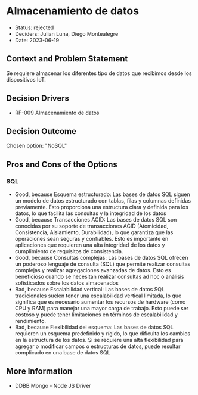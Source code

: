 # Almacenamiento de datos

* Status: rejected
* Deciders: Julian Luna, Diego Montealegre
* Date: 2023-06-19

## Context and Problem Statement

Se requiere almacenar los diferentes tipo de datos que recibimos desde los dispositivos IoT.

## Decision Drivers

* RF-009 Almacenamiento de datos

## Decision Outcome

Chosen option: "NoSQL"

## Pros and Cons of the Options

### SQL

* Good, because Esquema estructurado: Las bases de datos SQL siguen un modelo de datos estructurado con tablas, filas y columnas definidas previamente. Esto proporciona una estructura clara y definida para los datos, lo que facilita las consultas y la integridad de los datos
* Good, because Transacciones ACID: Las bases de datos SQL son conocidas por su soporte de transacciones ACID (Atomicidad, Consistencia, Aislamiento, Durabilidad), lo que garantiza que las operaciones sean seguras y confiables. Esto es importante en aplicaciones que requieren una alta integridad de los datos y cumplimiento de requisitos de consistencia.
* Good, because Consultas complejas: Las bases de datos SQL ofrecen un poderoso lenguaje de consulta (SQL) que permite realizar consultas complejas y realizar agregaciones avanzadas de datos. Esto es beneficioso cuando se necesitan realizar consultas ad hoc o análisis sofisticados sobre los datos almacenados
* Bad, because Escalabilidad vertical: Las bases de datos SQL tradicionales suelen tener una escalabilidad vertical limitada, lo que significa que es necesario aumentar los recursos de hardware (como CPU y RAM) para manejar una mayor carga de trabajo. Esto puede ser costoso y puede tener limitaciones en términos de escalabilidad y rendimiento.
* Bad, because Flexibilidad del esquema: Las bases de datos SQL requieren un esquema predefinido y rígido, lo que dificulta los cambios en la estructura de los datos. Si se requiere una alta flexibilidad para agregar o modificar campos o estructuras de datos, puede resultar complicado en una base de datos SQL

## More Information

* DDBB Mongo - Node JS Driver